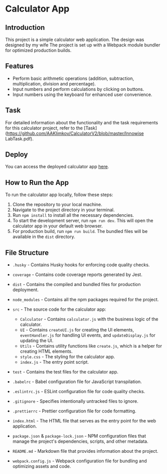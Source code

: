# Calculator App

## Introduction

This project is a simple calculator web application.
The design was designed by my wife
The project is set up with a Webpack module bundler for optimized production builds.

## Features

- Perform basic arithmetic operations (addition, subtraction, multiplication, division and percentage).
- Input numbers and perform calculations by clicking on buttons.
- Input numbers using the keyboard for enhanced user convenience.

## Task

For detailed information about the functionality and the task requirements for this calculator project, refer to the [Task](https://github.com/AAKlimkov/CalculatorV2/blob/master/Innowise LabTask.pdf).

## Deploy

You can access the deployed calculator app [here](https://aaklimkov.github.io/CalculatorV2/).

## How to Run the App

To run the calculator app locally, follow these steps:

1. Clone the repository to your local machine.
2. Navigate to the project directory in your terminal.
3. Run `npm install` to install all the necessary dependencies.
4. To start the development server, run `npm run dev`. This will open the calculator app in your default web browser.
5. For production build, run `npm run build`. The bundled files will be available in the `dist` directory.

## File Structure

- `.husky` - Contains Husky hooks for enforcing code quality checks.
- `coverage` - Contains code coverage reports generated by Jest.
- `dist` - Contains the compiled and bundled files for production deployment.
- `node_modules` - Contains all the npm packages required for the project.
- `src` - The source code for the calculator app:
  - `Calculator` - Contains `calculator.js` with the business logic of the calculator.
  - `UI` - Contains `createUI.js` for creating the UI elements, `eventHandler.js` for handling UI events, and `updateDisplay.js` for updating the UI.
  - `Utils` - Contains utility functions like `create.js`, which is a helper for creating HTML elements.
  - `style.css` - The styling for the calculator app.
  - `index.js` - The entry point script.
- `test` - Contains the test files for the calculator app.

- `.babelrc` - Babel configuration file for JavaScript transpilation.
- `.eslintrc.js` - ESLint configuration file for code quality checks.
- `.gitignore` - Specifies intentionally untracked files to ignore.
- `.prettierrc` - Prettier configuration file for code formatting.
- `index.html` - The HTML file that serves as the entry point for the web application.
- `package.json` & `package-lock.json` - NPM configuration files that manage the project's dependencies, scripts, and other metadata.
- `README.md` - Markdown file that provides information about the project.
- `webpack.config.js` - Webpack configuration file for bundling and optimizing assets and code.
